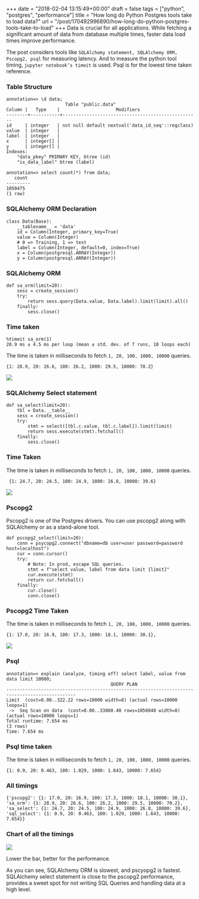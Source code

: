 +++
date = "2018-02-04 13:15:49+00:00"
draft = false
tags = ["python", "postgres", "performance"]
title = "How long do Python Postgres tools take to load data?"
url = "/post/170492996890/how-long-do-python-postgres-tools-take-to-load"
+++
Data is crucial for all applications. While fetching a significant amount of data from database multiple times, faster data load times improve performance.

The post considers tools like `` SQLAlchemy statement, SQLAlchemy ORM, Pscopg2, psql `` for measuring latency. And to measure the python tool timing, `` jupyter notebook’s timeit `` is used. Psql is for the lowest time taken reference.

### Table Structure

    annotation=> \d data;
                          Table "public.data"
    Column |   Type    |                     Modifiers
    --------+-----------+---------------------------------------------------
    id     | integer   | not null default nextval('data_id_seq'::regclass)
    value  | integer   |
    label  | integer   |
    x      | integer[] |
    y      | integer[] |
    Indexes:
        "data_pkey" PRIMARY KEY, btree (id)
        "ix_data_label" btree (label)

    annotation=> select count(*) from data;
       count
    ---------
    1050475
    (1 row)

### SQLAlchemy ORM Declaration

    class Data(Base):
        __tablename__ = 'data'
        id = Column(Integer, primary_key=True)
        value = Column(Integer)
        # 0 => Training, 1 => test
        label = Column(Integer, default=0, index=True)
        x = Column(postgresql.ARRAY(Integer))
        y = Column(postgresql.ARRAY(Integer))

### SQLAlchemy ORM

    def sa_orm(limit=20):
        sess = create_session()
        try:
            return sess.query(Data.value, Data.label).limit(limit).all()
        finally:
            sess.close()

### Time taken

    %timeit sa_orm(1)
    28.9 ms ± 4.5 ms per loop (mean ± std. dev. of 7 runs, 10 loops each)

The time is taken in milliseconds to fetch `` 1, 20, 100, 1000, 10000 `` queries.

    {1: 28.9, 20: 26.6, 100: 26.2, 1000: 29.5, 10000: 70.2}

![](https://lh4.googleusercontent.com/RVTwghoKivcQDD6Fhx0HVj6Z65mcu2roe5zouMvyGI-OypghYcX23-v-fXXRVUngUtj3loYeaAxp8g=w1920-h990)

### SQLAlchemy Select statement

    def sa_select(limit=20):
        tbl = Data.__table__
        sess = create_session()
        try:
            stmt = select([tbl.c.value, tbl.c.label]).limit(limit)
            return sess.execute(stmt).fetchall()
        finally:
            sess.close()

### Time Taken

The time is taken in milliseconds to fetch `` 1, 20, 100, 1000, 10000 `` queries.

     {1: 24.7, 20: 24.5, 100: 24.9, 1000: 26.8, 10000: 39.6}

![](https://lh3.googleusercontent.com/lhtoHYN0bL9ZiG2lzOt_YJeIikKrhIhHRXCVjFc7_Jhtr6WgNOBSPPC03e1UdkE8bgl_sl7RSqnyNA=w1920-h990)

### Pscopg2

Pscopg2 is one of the Postgres drivers. You can use pscopg2 along with SQLAlchemy or as a stand-alone tool.

    def pscopg2_select(limit=20):
        conn = psycopg2.connect("dbname=db user=user password=password host=localhost")
        cur = conn.cursor()
        try:
            # Note: In prod, escape SQL queries.
            stmt = f"select value, label from data limit {limit}"
            cur.execute(stmt)
            return cur.fetchall()
        finally:
            cur.close()
            conn.close()

### Pscopg2 Time Taken

The time is taken in milliseconds to fetch `` 1, 20, 100, 1000, 10000 `` queries.

    {1: 17.0, 20: 16.9, 100: 17.3, 1000: 18.1, 10000: 30.1},

![](https://lh3.googleusercontent.com/xuobKLuMaq3w00mOiIb2cpWzsFI_cfDixDUeZp1fG9sfA-W1fKsjH-99m_qKJSm-YnD6gmsgrHV6Uw=w1920-h990)

### Psql

    annotation=> explain (analyze, timing off) select label, value from data limit 10000;
                                           QUERY PLAN
    ------------------------------------------------------------------------------------------------
    Limit  (cost=0.00..322.22 rows=10000 width=8) (actual rows=10000 loops=1)
     ->  Seq Scan on data  (cost=0.00..33860.40 rows=1050840 width=8) (actual rows=10000 loops=1)
    Total runtime: 7.654 ms
    (3 rows)
    Time: 7.654 ms

### Psql time taken

The time is taken in milliseconds to fetch `` 1, 20, 100, 1000, 10000 `` queries.

    {1: 0.9, 20: 0.463, 100: 1.029, 1000: 1.643, 10000: 7.654}

### All timings

    {'pscopg2': {1: 17.0, 20: 16.9, 100: 17.3, 1000: 18.1, 10000: 30.1},
    'sa_orm': {1: 28.9, 20: 26.6, 100: 26.2, 1000: 29.5, 10000: 70.2},
    'sa_select': {1: 24.7, 20: 24.5, 100: 24.9, 1000: 26.8, 10000: 39.6},
    'sql_select': {1: 0.9, 20: 0.463, 100: 1.029, 1000: 1.643, 10000: 7.654}}

### Chart of all the timings

![](https://lh6.googleusercontent.com/yfK3ne2netEyVdNs1px9hO9VRSPwI8mb8DoNOkqZa-iGZmW8QWg7PdGsCDRJEmdccd6ZK6jaa5r41g=w1920-h990)

Lower the bar, better for the performance.

As you can see, SQLAlchemy ORM is slowest, and pscyopg2 is fastest. SQLAlchemy select statement is close to the pscopg2 performance, provides a sweet spot for not writing SQL Queries and handling data at a high level.
